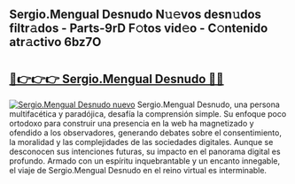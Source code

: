 ## Sergio.Mengual Desnudo N𝚞𝚎vos desn𝚞dos filtr𝚊dos - Parts-9rD F𝚘tos vid𝚎o - C𝚘ntenido atr𝚊ctivo 6bz7O

# <h2><a href="http://mb5mtk.tromn.icu/?c=Sergio.Mengual+Desnudo">🔗👉👉👉 Sergio.Mengual Desnudo 🔗🔗</a></h2>

[![Sergio.Mengual Desnudo nuevo](https://i.imgur.com/pEAQMta.gif)](http://mb5mtk.tromn.icu/?c=Sergio.Mengual+Desnudo)
Sergio.Mengual Desnudo, una persona multifacética y paradójica, desafía la comprensión simple. Su enfoque poco ortodoxo para construir una presencia en la web ha magnetizado y ofendido a los observadores, generando debates sobre el consentimiento, la moralidad y las complejidades de las sociedades digitales. Aunque se desconocen sus intenciones futuras, su impacto en el panorama digital es profundo. Armado con un espíritu inquebrantable y un encanto innegable, el viaje de Sergio.Mengual Desnudo en el reino virtual es interminable.

